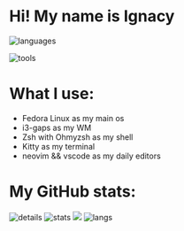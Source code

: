 # Hi! My name is Ignacy

![languages](https://skillicons.dev/icons?i=py,javascript,typescript,html,css,scss)

![tools](https://skillicons.dev/icons?i=git,linux,docker,vite,vim,neovim,vscode)

# What I use:
- Fedora Linux as my main os
- i3-gaps as my WM
- Zsh with Ohmyzsh as my shell
- Kitty as my terminal 
- neovim && vscode as my daily editors 

<h1>My GitHub stats:</h1>

![details](https://github-profile-summary-cards.vercel.app/api/cards/profile-details?username=ignxcy&theme=gruvbox) 
![stats](https://github-profile-summary-cards.vercel.app/api/cards/stats?username=ignxcy&theme=gruvbox)
![](https://github-readme-streak-stats.herokuapp.com/?user=ignxcy&hide_border=true&card_width=338&theme=gruvbox)
![langs](https://github-readme-stats.vercel.app/api/top-langs/?username=ignxcy&hide=&layout=compact&theme=gruvbox&hide_border=true")